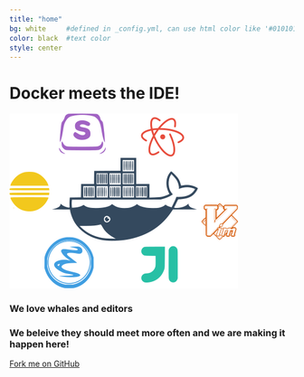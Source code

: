 ```yaml
---
title: "home"
bg: white     #defined in _config.yml, can use html color like '#010101'
color: black  #text color
style: center
---
```


# Docker meets the IDE!
![Docker meets the IDE](/img/domeide-color.png)

### We love whales and editors
### We beleive they should meet more often and we are making it happen here!

<span id="forkongithub">
  <a href="{{ site.source_link }}" class="bg-green">
    Fork me on GitHub
  </a>
</span>
